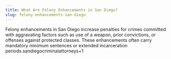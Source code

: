 ```yaml
---
title: What Are Felony Enhancements in San Diego?
slug: felony-enhancements-san-diego
---
```


Felony enhancements in San Diego increase penalties for crimes committed with aggravating factors such as use of a weapon, prior convictions, or offenses against protected classes. These enhancements often carry mandatory minimum sentences or extended incarceration periods.sandiegocriminalattorneys+1